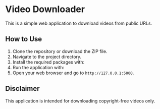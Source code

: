 # Video Downloader

This is a simple web application to download videos from public URLs. 

## How to Use

1. Clone the repository or download the ZIP file.
2. Navigate to the project directory.
3. Install the required packages with:
4. Run the application with:
5. Open your web browser and go to `http://127.0.0.1:5000`.

## Disclaimer

This application is intended for downloading copyright-free videos only.
